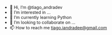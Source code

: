 - 👋 Hi, I’m @tiago_andradev 
- 👀 I’m interested in ...
- 🌱 I’m currently learning Python
- 💞️ I’m looking to collaborate on ...
- 📫 How to reach me tiago.iandradee@gmail.com

<!---
tiiandradee2/tiiandradee2 is a ✨ special ✨ repository because its `README.md` (this file) appears on your GitHub profile.
You can click the Preview link to take a look at your changes.
--->
